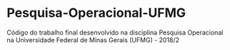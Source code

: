 # Pesquisa-Operacional-UFMG
Código do trabalho final desenvolvido na disciplina Pesquisa Operacional na Universidade Federal de Minas Gerais (UFMG) - 2018/2
